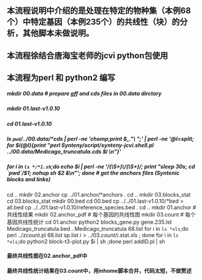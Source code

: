 ## 本流程说明中介绍的是处理在特定的物种集（本例68个）中特定基因（本例235个）的共线性（块）的分析，其他脚本未做说明。
## 本流程徐结合唐海宝老师的jcvi python包使用
## 本流程为perl 和 python2 编写

##### mkdir 00.data # prepare gff and cds files in 00.data dirctory
##### mkdir 01.last-v1.0.10
##### cd 01.last-v1.0.10
##### ls `pwd`/../00.data/*cds | perl -ne 'chomp;print $_."\ ";' | perl -ne '@l=split; for $i(@l){print "perl Synteny/script/synteny-jcvi.shell.pl ../00.data/Medicago_truncatula.cds $i \n"}'
##### for i in `ls */*1.sh`;do echo $i | perl -ne '/(\S+)\/(\S+)/; print "sleep 30s; cd `pwd`/$1; nohup  sh $2 &\n"'; done    # get the anchors files (Syntenic blocks and links)
cd ..
mkdir 02.anchor
cp ../01.anchor/*anchors .
cd ..
mkdir 03.blocks_stat
cd 03.blocks_stat
mkdir 00.bed
cd 00.bed
cp ../../01.last-v1.0.10/*bed > all.bed
cp ../../01.last-v1.0.10/reference_species.bed .
cd ..
mkdir 01.anchor        # 共线性结果
mkdir 02.anchor_pdf    # 每个基因的共线性图
mkdir 03.count         # 每个基因共线性统计
cd 01.anchor
python2 blocks_gene.py gene.235.lst Medicago_truncatula.bed . Medicago_truncatula 68.list
for i in `ls *xls`;do perl ../zcount.pl 68.list sp.list $i > ../03.count/$i.stat.xls ; done
for i in `ls *xls`;do python2 block-t3-plot.py $i | sh ;done 
perl addID.pl | sh 
#### 最终共线性图在02.anchor_pdf中
#### 最终共线性统计结果在03.count中，用inhome脚本合并，代码太短，不做赘述
